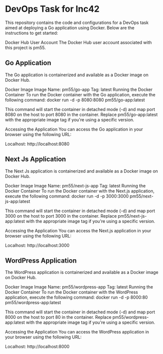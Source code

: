 # DevOps Task for Inc42


This repository contains the code and configurations for a DevOps task aimed at deploying a Go application using Docker. Below are the instructions to get started:

 Docker Hub User Account
The Docker Hub user account associated with this project is pm55.

## Go Application
The Go application is containerized and available as a Docker image on Docker Hub.

 Docker Image
Image Name: pm55/go-app
Tag: latest
Running the Docker Container
To run the Docker container with the Go application, execute the following command:
docker run -d -p 8080:8080 pm55/go-app:latest

This command will start the container in detached mode (-d) and map port 8080 on the host to port 8080 in the container. Replace pm55/go-app:latest with the appropriate image tag if you're using a specific version.

 Accessing the Application
You can access the Go application in your browser using the following URL:

Localhost: http://localhost:8080

## Next Js Application
The Next Js application is containerized and available as a Docker image on Docker Hub.

 Docker Image
Image Name: pm55/next-js-app
Tag: latest
Running the Docker Container
To run the Docker container with the Next.js application, execute the following command:
docker run -d -p 3000:3000 pm55/next-js-app:latest

This command will start the container in detached mode (-d) and map port 3000 on the host to port 3000 in the container. Replace pm55/next-js-app:latest with the appropriate image tag if you're using a specific version.

 Accessing the Application
You can access the Next.js application in your browser using the following URL:

Localhost: http://localhost:3000


## WordPress Application
The WordPress application is containerized and available as a Docker image on Docker Hub.

Docker Image
Image Name: pm55/wordpress-app
Tag: latest
Running the Docker Container
To run the Docker container with the WordPress application, execute the following command:
docker run -d -p 8000:80 pm55/wordpress-app:latest

This command will start the container in detached mode (-d) and map port 8000 on the host to port 80 in the container. Replace pm55/wordpress-app:latest with the appropriate image tag if you're using a specific version.

Accessing the Application
You can access the WordPress application in your browser using the following URL:

Localhost: http://localhost:8000


